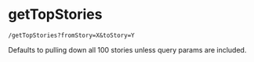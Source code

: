 getTopStories
============
`/getTopStories?fromStory=X&toStory=Y`

Defaults to pulling down all 100 stories unless query params are included.
